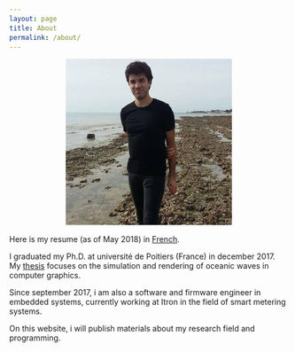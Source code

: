 ```yaml
---
layout: page
title: About
permalink: /about/
---
```


<p align="center">
	<img src="/images/lr.jpg" alt="photograph of me in La Rochelle">
</p>

Here is my resume (as of May 2018) in [French](/files/CV_Francais.pdf).

I graduated my Ph.D. at université de Poitiers (France) in december 2017. My [thesis](BROUSSET_THESE.pdf) focuses on the simulation and rendering of oceanic waves in computer graphics.

Since september 2017, i am also a software and firmware engineer in embedded systems, currently working at Itron in the field of smart metering systems.

On this website, i will publish materials about my research field and programming.

